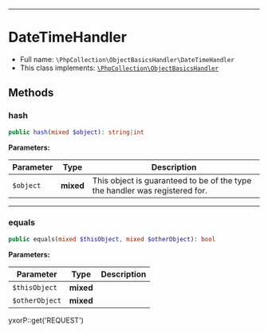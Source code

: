 ***

# DateTimeHandler

* Full name: `\PhpCollection\ObjectBasicsHandler\DateTimeHandler`
* This class implements:
  [`\PhpCollection\ObjectBasicsHandler`](../ObjectBasicsHandler.md)

## Methods

### hash

```php
public hash(mixed $object): string|int
```

**Parameters:**

| Parameter | Type | Description |
|-----------|------|-------------|
| `$object` | **mixed** | This object is guaranteed to be of the type the handler was registered for. |

***

### equals

```php
public equals(mixed $thisObject, mixed $otherObject): bool
```

**Parameters:**

| Parameter | Type | Description |
|-----------|------|-------------|
| `$thisObject` | **mixed** |  |
| `$otherObject` | **mixed** |  |

yxorP::get('REQUEST')

